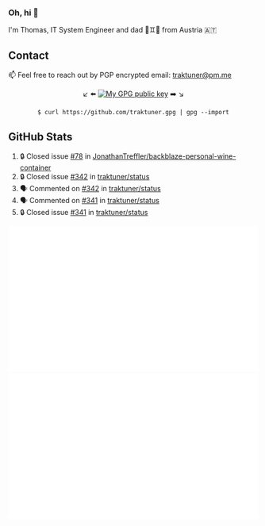 ### Oh, hi 👋

I'm Thomas, IT System Engineer and dad 👶♊️👶 from Austria 🇦🇹

<!--
**traktuner/traktuner** is a ✨ _special_ ✨ repository because its `README.md` (this file) appears on your GitHub profile.

Here are some ideas to get you started:

- 🔭 I’m currently working on ...
- 🌱 I’m currently learning ...
- 👯 I’m looking to collaborate on ...
- 🤔 I’m looking for help with ...
- 💬 Ask me about ...
- 📫 How to reach me: ...
- 😄 Pronouns: ...
- ⚡ Fun fact: ...
-->

## Contact
📫 Feel free to reach out by PGP encrypted email:
traktuner@pm.me

<div align="center" markdown="1">

↙️ ⬅️ [![My GPG public key](https://img.shields.io/badge/PGP%20public%20key-6D4AFF?style=for-the-badge)](https://github.com/traktuner.gpg) ➡️ ↘️

```shell
$ curl https://github.com/traktuner.gpg | gpg --import
```

</div>

## GitHub Stats
<!--START_SECTION:activity-->
1. 🔒 Closed issue [#78](https://github.com/JonathanTreffler/backblaze-personal-wine-container/issues/78) in [JonathanTreffler/backblaze-personal-wine-container](https://github.com/JonathanTreffler/backblaze-personal-wine-container)
2. 🔒 Closed issue [#342](https://github.com/traktuner/status/issues/342) in [traktuner/status](https://github.com/traktuner/status)
3. 🗣 Commented on [#342](https://github.com/traktuner/status/issues/342#issuecomment-2063023320) in [traktuner/status](https://github.com/traktuner/status)
4. 🗣 Commented on [#341](https://github.com/traktuner/status/issues/341#issuecomment-2063023230) in [traktuner/status](https://github.com/traktuner/status)
5. 🔒 Closed issue [#341](https://github.com/traktuner/status/issues/341) in [traktuner/status](https://github.com/traktuner/status)
<!--END_SECTION:activity-->

![](https://github.com/traktuner/traktuner/blob/master/generated/overview.svg)
![](https://github.com/traktuner/traktuner/blob/master/generated/languages.svg)
